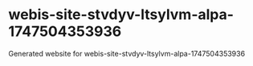 # webis-site-stvdyv-ltsylvm-alpa-1747504353936
Generated website for webis-site-stvdyv-ltsylvm-alpa-1747504353936
